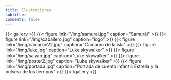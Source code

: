 ```yaml
---
title: Ilustraciones
subtitle: 
comments: false
---
```


{{< gallery >}}
{{< figure link="/img/samurai.jpg" caption="Samurái" >}}
{{< figure link="/img/caballero.jpg" caption="logo" >}}
{{< figure link="/img/camaronV2.jpg" caption="Camarón de la isla" >}}
{{< figure link="/img/luke.jpg" caption="Luke skywalker" >}}
{{< figure link="/img/saiyan.jpg" caption="Luke skywalker" >}}
{{< figure link="/img/poster2.jpg" caption="Luke skywalker" >}}
{{< figure link="/img/portada.jpg" caption="Portada de cuento infantil: Estrella y la pulsera de los tiempos" >}}
{{< /gallery >}}

